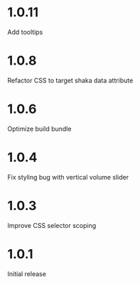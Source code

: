 # 1.0.11

Add tooltips

# 1.0.8

Refactor CSS to target shaka data attribute

# 1.0.6

Optimize build bundle

# 1.0.4

Fix styling bug with vertical volume slider

# 1.0.3

Improve CSS selector scoping

# 1.0.1

Initial release
